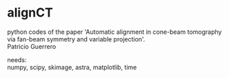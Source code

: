 # alignCT
python codes of the paper 'Automatic alignment in cone-beam tomography via fan-beam symmetry and variable projection'.  
Patricio Guerrero

needs:  
numpy, scipy, skimage, astra, matplotlib, time





